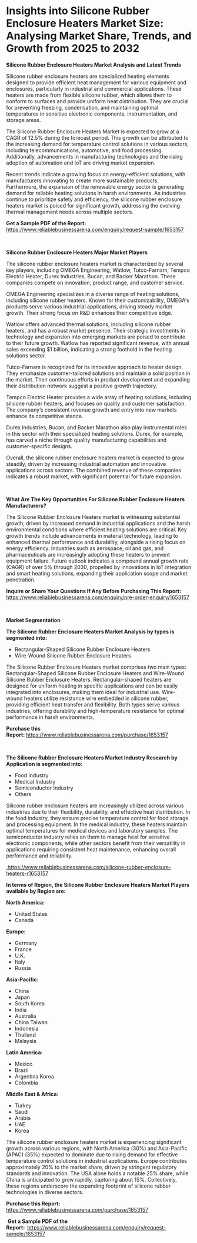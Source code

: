 <p><h1>Insights into Silicone Rubber Enclosure Heaters Market Size: Analysing Market Share, Trends, and Growth from 2025 to 2032</h1></p><p><strong>Silicone Rubber Enclosure Heaters Market Analysis and Latest Trends</strong></p>
<p><p>Silicone rubber enclosure heaters are specialized heating elements designed to provide efficient heat management for various equipment and enclosures, particularly in industrial and commercial applications. These heaters are made from flexible silicone rubber, which allows them to conform to surfaces and provide uniform heat distribution. They are crucial for preventing freezing, condensation, and maintaining optimal temperatures in sensitive electronic components, instrumentation, and storage areas.</p><p>The Silicone Rubber Enclosure Heaters Market is expected to grow at a CAGR of 12.5% during the forecast period. This growth can be attributed to the increasing demand for temperature control solutions in various sectors, including telecommunications, automotive, and food processing. Additionally, advancements in manufacturing technologies and the rising adoption of automation and IoT are driving market expansion. </p><p>Recent trends indicate a growing focus on energy-efficient solutions, with manufacturers innovating to create more sustainable products. Furthermore, the expansion of the renewable energy sector is generating demand for reliable heating solutions in harsh environments. As industries continue to prioritize safety and efficiency, the silicone rubber enclosure heaters market is poised for significant growth, addressing the evolving thermal management needs across multiple sectors.</p></p>
<p><strong>Get a Sample PDF of the Report:&nbsp;</strong> <a href="https://www.reliablebusinessarena.com/enquiry/request-sample/1653157?utm_campaign=3319&utm_medium=2&utm_source=Github&utm_content=ia&utm_term=18042025&utm_id=silicone-rubber-enclosure-heaters">https://www.reliablebusinessarena.com/enquiry/request-sample/1653157</a></p>
<p>&nbsp;</p>
<p><strong>Silicone Rubber Enclosure Heaters Major Market Players</strong></p>
<p><p>The silicone rubber enclosure heaters market is characterized by several key players, including OMEGA Engineering, Watlow, Tutco-Farnam, Tempco Electric Heater, Durex Industries, Bucan, and Backer Marathon. These companies compete on innovation, product range, and customer service.</p><p>OMEGA Engineering specializes in a diverse range of heating solutions, including silicone rubber heaters. Known for their customizability, OMEGA's products serve various industrial applications, driving steady market growth. Their strong focus on R&D enhances their competitive edge.</p><p>Watlow offers advanced thermal solutions, including silicone rubber heaters, and has a robust market presence. Their strategic investments in technology and expansion into emerging markets are poised to contribute to their future growth. Watlow has reported significant revenue, with annual sales exceeding $1 billion, indicating a strong foothold in the heating solutions sector.</p><p>Tutco-Farnam is recognized for its innovative approach to heater design. They emphasize customer-tailored solutions and maintain a solid position in the market. Their continuous efforts in product development and expanding their distribution network suggest a positive growth trajectory.</p><p>Tempco Electric Heater provides a wide array of heating solutions, including silicone rubber heaters, and focuses on quality and customer satisfaction. The company’s consistent revenue growth and entry into new markets enhance its competitive stance.</p><p>Durex Industries, Bucan, and Backer Marathon also play instrumental roles in this sector with their specialized heating solutions. Durex, for example, has carved a niche through quality manufacturing capabilities and customer-specific designs.</p><p>Overall, the silicone rubber enclosure heaters market is expected to grow steadily, driven by increasing industrial automation and innovative applications across sectors. The combined revenue of these companies indicates a robust market, with significant potential for future expansion.</p></p>
<p>&nbsp;</p>
<p><strong>What Are The Key Opportunities For Silicone Rubber Enclosure Heaters Manufacturers?</strong></p>
<p><p>The Silicone Rubber Enclosure Heaters market is witnessing substantial growth, driven by increased demand in industrial applications and the harsh environmental conditions where efficient heating solutions are critical. Key growth trends include advancements in material technology, leading to enhanced thermal performance and durability, alongside a rising focus on energy efficiency. Industries such as aerospace, oil and gas, and pharmaceuticals are increasingly adopting these heaters to prevent equipment failure. Future outlook indicates a compound annual growth rate (CAGR) of over 5% through 2030, propelled by innovations in IoT integration and smart heating solutions, expanding their application scope and market penetration.</p></p>
<p><strong>Inquire or Share Your Questions If Any Before Purchasing This Report:</strong> <a href="https://www.reliablebusinessarena.com/enquiry/pre-order-enquiry/1653157?utm_campaign=3319&utm_medium=2&utm_source=Github&utm_content=ia&utm_term=18042025&utm_id=silicone-rubber-enclosure-heaters">https://www.reliablebusinessarena.com/enquiry/pre-order-enquiry/1653157</a></p>
<p>&nbsp;</p>
<p><strong>Market Segmentation</strong></p>
<p><strong>The Silicone Rubber Enclosure Heaters Market Analysis by types is segmented into:</strong></p>
<p><ul><li>Rectangular-Shaped Silicone Rubber Enclosure Heaters</li><li>Wire-Wound Silicone Rubber Enclosure Heaters</li></ul></p>
<p><p>The Silicone Rubber Enclosure Heaters market comprises two main types: Rectangular-Shaped Silicone Rubber Enclosure Heaters and Wire-Wound Silicone Rubber Enclosure Heaters. Rectangular-shaped heaters are designed for uniform heating in specific applications and can be easily integrated into enclosures, making them ideal for industrial use. Wire-wound heaters utilize resistance wire embedded in silicone rubber, providing efficient heat transfer and flexibility. Both types serve various industries, offering durability and high-temperature resistance for optimal performance in harsh environments.</p></p>
<p><strong>Purchase this Report:&nbsp;</strong><a href="https://www.reliablebusinessarena.com/purchase/1653157?utm_campaign=3319&utm_medium=2&utm_source=Github&utm_content=ia&utm_term=18042025&utm_id=silicone-rubber-enclosure-heaters">https://www.reliablebusinessarena.com/purchase/1653157</a></p>
<p>&nbsp;</p>
<p><strong>The Silicone Rubber Enclosure Heaters Market Industry Research by Application is segmented into:</strong></p>
<p><ul><li>Food Industry</li><li>Medical Industry</li><li>Semiconductor Industry</li><li>Others</li></ul></p>
<p><p>Silicone rubber enclosure heaters are increasingly utilized across various industries due to their flexibility, durability, and effective heat distribution. In the food industry, they ensure precise temperature control for food storage and processing equipment. In the medical industry, these heaters maintain optimal temperatures for medical devices and laboratory samples. The semiconductor industry relies on them to manage heat for sensitive electronic components, while other sectors benefit from their versatility in applications requiring consistent heat maintenance, enhancing overall performance and reliability.</p></p>
<p><a href="https://www.reliablebusinessarena.com/silicone-rubber-enclosure-heaters-r1653157?utm_campaign=3319&utm_medium=2&utm_source=Github&utm_content=ia&utm_term=18042025&utm_id=silicone-rubber-enclosure-heaters">&nbsp;https://www.reliablebusinessarena.com/silicone-rubber-enclosure-heaters-r1653157</a></p>
<p><strong>In terms of Region, the Silicone Rubber Enclosure Heaters Market Players available by Region are:</strong></p>
<p>
    <p> <strong> North America: </strong>
        <ul>
            <li>United States</li>
            <li>Canada</li>
        </ul>
        </p> 
    <p> <strong> Europe: </strong>
        <ul>
            <li>Germany</li>
            <li>France</li>
            <li>U.K.</li>
            <li>Italy</li>
            <li>Russia</li>
        </ul>
        </p> 
    <p> <strong> Asia-Pacific: </strong>
        <ul>
            <li>China</li>
            <li>Japan</li>
            <li>South Korea</li>
            <li>India</li>
            <li>Australia</li>
            <li>China Taiwan</li>
            <li>Indonesia</li>
            <li>Thailand</li>
            <li>Malaysia</li>
        </ul>
        </p> 
    <p> <strong> Latin America: </strong>
        <ul>
            <li>Mexico</li>
            <li>Brazil</li>
            <li>Argentina Korea</li>
            <li>Colombia</li>
        </ul>
        </p> 
    <p> <strong> Middle East & Africa: </strong>
        <ul>
            <li>Turkey</li>
            <li>Saudi</li>
            <li>Arabia</li>
            <li>UAE</li>
            <li>Korea</li>
        </ul>
    </p>
    </p>
<p><p>The silicone rubber enclosure heaters market is experiencing significant growth across various regions, with North America (30%) and Asia-Pacific (APAC) (35%) expected to dominate due to rising demand for effective temperature control solutions in industrial applications. Europe contributes approximately 20% to the market share, driven by stringent regulatory standards and innovation. The USA alone holds a notable 25% share, while China is anticipated to grow rapidly, capturing about 15%. Collectively, these regions underscore the expanding footprint of silicone rubber technologies in diverse sectors.</p></p>
<p><strong>Purchase this Report: </strong><a href="https://www.reliablebusinessarena.com/purchase/1653157?utm_campaign=3319&utm_medium=2&utm_source=Github&utm_content=ia&utm_term=18042025&utm_id=silicone-rubber-enclosure-heaters">https://www.reliablebusinessarena.com/purchase/1653157</a></p>
<p>&nbsp;<strong>Get a Sample PDF of the Report:&nbsp;&nbsp;</strong><a href="https://www.reliablebusinessarena.com/enquiry/request-sample/1653157?utm_campaign=3319&utm_medium=2&utm_source=Github&utm_content=ia&utm_term=18042025&utm_id=silicone-rubber-enclosure-heaters">https://www.reliablebusinessarena.com/enquiry/request-sample/1653157</a></p>
<p><strong></strong></p>
<p><p></p><p></p><p></p></p>
